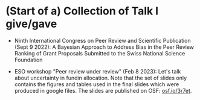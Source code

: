 # (Start of a) Collection of Talk I give/gave

* Ninth International Congress on Peer Review and Scientific Publication (Sept 9 2022): A Bayesian Approach to Address Bias in the Peer Review Ranking of Grant Proposals Submitted to the Swiss National Science Foundation

* ESO workshop "Peer review under review" (Feb 8 2023): Let's talk about uncertainty in fundin allocation. Note that the set of slides only contains the figures and tables used in the final slides which were produced in google files. The slides are published on OSF: [osf.io/3r7et](https://osf.io/3r7et).
